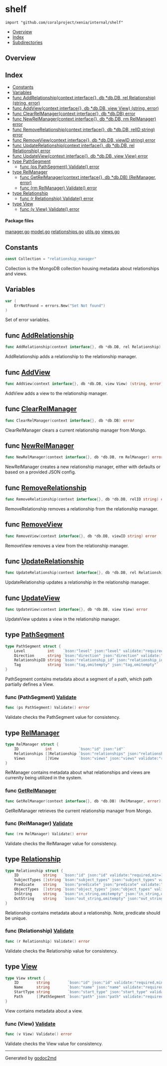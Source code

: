 

# shelf
`import "github.com/coralproject/xenia/internal/shelf"`

* [Overview](#pkg-overview)
* [Index](#pkg-index)
* [Subdirectories](#pkg-subdirectories)

## <a name="pkg-overview">Overview</a>



## <a name="pkg-index">Index</a>
* [Constants](#pkg-constants)
* [Variables](#pkg-variables)
* [func AddRelationship(context interface{}, db *db.DB, rel Relationship) (string, error)](#AddRelationship)
* [func AddView(context interface{}, db *db.DB, view View) (string, error)](#AddView)
* [func ClearRelManager(context interface{}, db *db.DB) error](#ClearRelManager)
* [func NewRelManager(context interface{}, db *db.DB, rm RelManager) error](#NewRelManager)
* [func RemoveRelationship(context interface{}, db *db.DB, relID string) error](#RemoveRelationship)
* [func RemoveView(context interface{}, db *db.DB, viewID string) error](#RemoveView)
* [func UpdateRelationship(context interface{}, db *db.DB, rel Relationship) error](#UpdateRelationship)
* [func UpdateView(context interface{}, db *db.DB, view View) error](#UpdateView)
* [type PathSegment](#PathSegment)
  * [func (ps PathSegment) Validate() error](#PathSegment.Validate)
* [type RelManager](#RelManager)
  * [func GetRelManager(context interface{}, db *db.DB) (RelManager, error)](#GetRelManager)
  * [func (rm RelManager) Validate() error](#RelManager.Validate)
* [type Relationship](#Relationship)
  * [func (r Relationship) Validate() error](#Relationship.Validate)
* [type View](#View)
  * [func (v View) Validate() error](#View.Validate)


#### <a name="pkg-files">Package files</a>
[manager.go](/src/target/manager.go) [model.go](/src/target/model.go) [relationships.go](/src/target/relationships.go) [utils.go](/src/target/utils.go) [views.go](/src/target/views.go) 


## <a name="pkg-constants">Constants</a>
``` go
const Collection = "relationship_manager"
```
Collection is the MongoDB collection housing metadata about relationships and views.


## <a name="pkg-variables">Variables</a>
``` go
var (
    ErrNotFound = errors.New("Set Not found")
)
```
Set of error variables.



## <a name="AddRelationship">func</a> [AddRelationship](/src/target/relationships.go?s=273:359#L6)
``` go
func AddRelationship(context interface{}, db *db.DB, rel Relationship) (string, error)
```
AddRelationship adds a relationship to the relationship manager.



## <a name="AddView">func</a> [AddView](/src/target/views.go?s=257:328#L6)
``` go
func AddView(context interface{}, db *db.DB, view View) (string, error)
```
AddView adds a view to the relationship manager.



## <a name="ClearRelManager">func</a> [ClearRelManager](/src/target/manager.go?s=1605:1663#L45)
``` go
func ClearRelManager(context interface{}, db *db.DB) error
```
ClearRelManager clears a current relationship manager from Mongo.



## <a name="NewRelManager">func</a> [NewRelManager](/src/target/manager.go?s=486:557#L12)
``` go
func NewRelManager(context interface{}, db *db.DB, rm RelManager) error
```
NewRelManager creates a new relationship manager, either with defaults
or based on a provided JSON config.



## <a name="RemoveRelationship">func</a> [RemoveRelationship](/src/target/relationships.go?s=1542:1617#L41)
``` go
func RemoveRelationship(context interface{}, db *db.DB, relID string) error
```
RemoveRelationship removes a relationship from the relationship manager.



## <a name="RemoveView">func</a> [RemoveView](/src/target/views.go?s=1857:1925#L53)
``` go
func RemoveView(context interface{}, db *db.DB, viewID string) error
```
RemoveView removes a view from the relationship manager.



## <a name="UpdateRelationship">func</a> [UpdateRelationship](/src/target/relationships.go?s=2821:2900#L79)
``` go
func UpdateRelationship(context interface{}, db *db.DB, rel Relationship) error
```
UpdateRelationship updates a relationship in the relationship manager.



## <a name="UpdateView">func</a> [UpdateView](/src/target/views.go?s=2434:2498#L71)
``` go
func UpdateView(context interface{}, db *db.DB, view View) error
```
UpdateView updates a view in the relationship manager.




## <a name="PathSegment">type</a> [PathSegment](/src/target/model.go?s=2725:3078#L81)
``` go
type PathSegment struct {
    Level          int    `bson:"level" json:"level" validate:"required,min=1"`
    Direction      string `bson:"direction" json:"direction" validate:"required,min=2"`
    RelationshipID string `bson:"relationship_id" json:"relationship_id" validate:"required,min=1"`
    Tag            string `bson:"tag,omitempty" json:"tag,omitempty"`
}
```
PathSegment contains metadata about a segment of a path,
which path partially defines a View.










### <a name="PathSegment.Validate">func</a> (PathSegment) [Validate](/src/target/model.go?s=3138:3176#L89)
``` go
func (ps PathSegment) Validate() error
```
Validate checks the PathSegment value for consistency.




## <a name="RelManager">type</a> [RelManager](/src/target/model.go?s=532:794#L12)
``` go
type RelManager struct {
    ID            int            `bson:"id" json:"id"`
    Relationships []Relationship `bson:"relationships" json:"relationships" validate:"required,min=1"`
    Views         []View         `bson:"views" json:"views" validate:"required,min=1"`
}
```
RelManager contains metadata about what relationships and views are currenlty
being utilized in the system.







### <a name="GetRelManager">func</a> [GetRelManager](/src/target/manager.go?s=2143:2213#L61)
``` go
func GetRelManager(context interface{}, db *db.DB) (RelManager, error)
```
GetRelManager retrieves the current relationship manager from Mongo.





### <a name="RelManager.Validate">func</a> (RelManager) [Validate](/src/target/model.go?s=853:890#L19)
``` go
func (rm RelManager) Validate() error
```
Validate checks the RelManager value for consistency.




## <a name="Relationship">type</a> [Relationship](/src/target/model.go?s=1919:2447#L61)
``` go
type Relationship struct {
    ID           string   `bson:"id" json:"id" validate:"required,min=1"`
    SubjectTypes []string `bson:"subject_types" json:"subject_types" validate:"required,min=1"`
    Predicate    string   `bson:"predicate" json:"predicate" validate:"required,min=2"`
    ObjectTypes  []string `bson:"object_types" json:"object_types" validate:"required,min=1"`
    InString     string   `bson:"in_string,omitempty" json:"in_string,omitempty"`
    OutString    string   `bson:"out_string,omitempty" json:"out_string,omitempty"`
}
```
Relationship contains metadata about a relationship.
Note, predicate should be unique.










### <a name="Relationship.Validate">func</a> (Relationship) [Validate](/src/target/model.go?s=2508:2546#L71)
``` go
func (r Relationship) Validate() error
```
Validate checks the Relationship value for consistency.




## <a name="View">type</a> [View](/src/target/model.go?s=3295:3631#L97)
``` go
type View struct {
    ID        string        `bson:"id" json:"id" validate:"required,min=1"`
    Name      string        `bson:"name" json:"name" validate:"required,min=3"`
    StartType string        `bson:"start_type" json:"start_type" validate:"required,min=3"`
    Path      []PathSegment `bson:"path" json:"path" validate:"required,min=1"`
}
```
View contains metadata about a view.










### <a name="View.Validate">func</a> (View) [Validate](/src/target/model.go?s=3684:3714#L105)
``` go
func (v View) Validate() error
```
Validate checks the View value for consistency.








- - -
Generated by [godoc2md](http://godoc.org/github.com/davecheney/godoc2md)
